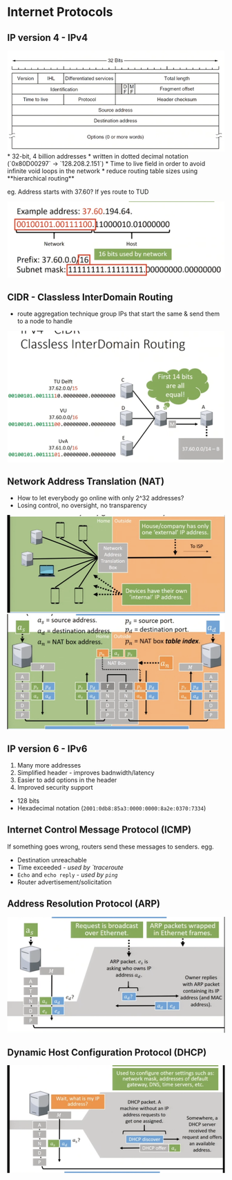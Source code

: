 # Internet Protocols

## IP version 4 - IPv4
<img src="ipv4_packet_header.png">
* 32-bit, 4 billion addresses
* written in dotted decimal notation (`0x80D00297` -> `128.208.2.151`)
* Time to live field in order to avoid infinite void loops in the network
* reduce routing table sizes using **hierarchical routing** 

eg. Address starts with 37.60? If yes route to TUD

<img src="ip_addr_egg.png">

## ClDR - Classless InterDomain Routing
* route aggregation technique group IPs that start the same & send them to a node to handle

<img src="cidr_diagram.png">

## Network Address Translation (NAT)
* How to let everybody go online with only 2^32 addresses?
* Losing control, no oversight, no transparency
<img src="nat_egg.png">
<img src="nat_egg_details.png">

## IP version 6 - IPv6
1. Many more addresses
2. Simplified header - improves badnwidth/latency
3. Easier to add options in the header
4. Improved security support

* 128 bits
* Hexadecimal notation (`2001:0db8:85a3:0000:0000:8a2e:0370:7334`)

## Internet Control Message Protocol (ICMP)
If something goes wrong, routers send these messages to senders.
egg.
* Destination unreachable
* Time exceeded - *used by `traceroute*
* `Echo` and `echo reply` - *used by `ping`*
* Router advertisement/solicitation
	
## Address Resolution Protocol (ARP)
<img src="arp_diagram.png">

## Dynamic Host Configuration Protocol (DHCP)
<img src="dhcp_diagram.png">



